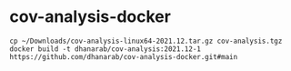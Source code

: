 # cov-analysis-docker

```
cp ~/Downloads/cov-analysis-linux64-2021.12.tar.gz cov-analysis.tgz
docker build -t dhanarab/cov-analysis:2021.12-1 https://github.com/dhanarab/cov-analysis-docker.git#main
```
